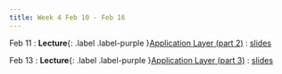 ```yaml
---
title: Week 4 Feb 10 - Feb 16
---
```

Feb 11
: **Lecture**{: .label .label-purple }[Application Layer (part 2)](#)
  : [slides](#)

Feb 13
: **Lecture**{: .label .label-purple }[Application Layer (part 3)](#)
  : [slides](#)

